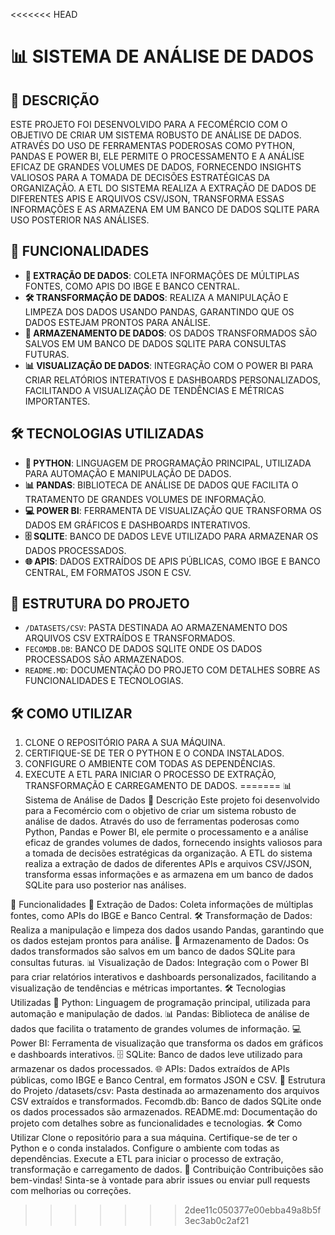 <<<<<<< HEAD
# 📊 SISTEMA DE ANÁLISE DE DADOS

## 📝 DESCRIÇÃO
ESTE PROJETO FOI DESENVOLVIDO PARA A FECOMÉRCIO COM O OBJETIVO DE CRIAR UM SISTEMA ROBUSTO DE ANÁLISE DE DADOS. ATRAVÉS DO USO DE FERRAMENTAS PODEROSAS COMO PYTHON, PANDAS E POWER BI, ELE PERMITE O PROCESSAMENTO E A ANÁLISE EFICAZ DE GRANDES VOLUMES DE DADOS, FORNECENDO INSIGHTS VALIOSOS PARA A TOMADA DE DECISÕES ESTRATÉGICAS DA ORGANIZAÇÃO. A ETL DO SISTEMA REALIZA A EXTRAÇÃO DE DADOS DE DIFERENTES APIS E ARQUIVOS CSV/JSON, TRANSFORMA ESSAS INFORMAÇÕES E AS ARMAZENA EM UM BANCO DE DADOS SQLITE PARA USO POSTERIOR NAS ANÁLISES.

## 🚀 FUNCIONALIDADES
- **📂 EXTRAÇÃO DE DADOS**: COLETA INFORMAÇÕES DE MÚLTIPLAS FONTES, COMO APIS DO IBGE E BANCO CENTRAL.
- **🛠️ TRANSFORMAÇÃO DE DADOS**: REALIZA A MANIPULAÇÃO E LIMPEZA DOS DADOS USANDO PANDAS, GARANTINDO QUE OS DADOS ESTEJAM PRONTOS PARA ANÁLISE.
- **💾 ARMAZENAMENTO DE DADOS**: OS DADOS TRANSFORMADOS SÃO SALVOS EM UM BANCO DE DADOS SQLITE PARA CONSULTAS FUTURAS.
- **📊 VISUALIZAÇÃO DE DADOS**: INTEGRAÇÃO COM O POWER BI PARA CRIAR RELATÓRIOS INTERATIVOS E DASHBOARDS PERSONALIZADOS, FACILITANDO A VISUALIZAÇÃO DE TENDÊNCIAS E MÉTRICAS IMPORTANTES.

## 🛠️ TECNOLOGIAS UTILIZADAS
- **🐍 PYTHON**: LINGUAGEM DE PROGRAMAÇÃO PRINCIPAL, UTILIZADA PARA AUTOMAÇÃO E MANIPULAÇÃO DE DADOS.
- **📊 PANDAS**: BIBLIOTECA DE ANÁLISE DE DADOS QUE FACILITA O TRATAMENTO DE GRANDES VOLUMES DE INFORMAÇÃO.
- **💻 POWER BI**: FERRAMENTA DE VISUALIZAÇÃO QUE TRANSFORMA OS DADOS EM GRÁFICOS E DASHBOARDS INTERATIVOS.
- **🗄️ SQLITE**: BANCO DE DADOS LEVE UTILIZADO PARA ARMAZENAR OS DADOS PROCESSADOS.
- **🌐 APIS**: DADOS EXTRAÍDOS DE APIS PÚBLICAS, COMO IBGE E BANCO CENTRAL, EM FORMATOS JSON E CSV.

## 📂 ESTRUTURA DO PROJETO
- `/DATASETS/CSV`: PASTA DESTINADA AO ARMAZENAMENTO DOS ARQUIVOS CSV EXTRAÍDOS E TRANSFORMADOS.
- `FECOMDB.DB`: BANCO DE DADOS SQLITE ONDE OS DADOS PROCESSADOS SÃO ARMAZENADOS.
- `README.MD`: DOCUMENTAÇÃO DO PROJETO COM DETALHES SOBRE AS FUNCIONALIDADES E TECNOLOGIAS.

## 🛠️ COMO UTILIZAR
1. CLONE O REPOSITÓRIO PARA A SUA MÁQUINA.
2. CERTIFIQUE-SE DE TER O PYTHON E O CONDA INSTALADOS.
3. CONFIGURE O AMBIENTE COM TODAS AS DEPENDÊNCIAS.
4. EXECUTE A ETL PARA INICIAR O PROCESSO DE EXTRAÇÃO, TRANSFORMAÇÃO E CARREGAMENTO DE DADOS.
=======
📊 Sistema de Análise de Dados
📝 Descrição
Este projeto foi desenvolvido para a Fecomércio com o objetivo de criar um sistema robusto de análise de dados. Através do uso de ferramentas poderosas como Python, Pandas e Power BI, ele permite o processamento e a análise eficaz de grandes volumes de dados, fornecendo insights valiosos para a tomada de decisões estratégicas da organização. A ETL do sistema realiza a extração de dados de diferentes APIs e arquivos CSV/JSON, transforma essas informações e as armazena em um banco de dados SQLite para uso posterior nas análises.

🚀 Funcionalidades
📂 Extração de Dados: Coleta informações de múltiplas fontes, como APIs do IBGE e Banco Central.
🛠️ Transformação de Dados: Realiza a manipulação e limpeza dos dados usando Pandas, garantindo que os dados estejam prontos para análise.
💾 Armazenamento de Dados: Os dados transformados são salvos em um banco de dados SQLite para consultas futuras.
📊 Visualização de Dados: Integração com o Power BI para criar relatórios interativos e dashboards personalizados, facilitando a visualização de tendências e métricas importantes.
🛠️ Tecnologias Utilizadas
🐍 Python: Linguagem de programação principal, utilizada para automação e manipulação de dados.
📊 Pandas: Biblioteca de análise de dados que facilita o tratamento de grandes volumes de informação.
💻 Power BI: Ferramenta de visualização que transforma os dados em gráficos e dashboards interativos.
🗄️ SQLite: Banco de dados leve utilizado para armazenar os dados processados.
🌐 APIs: Dados extraídos de APIs públicas, como IBGE e Banco Central, em formatos JSON e CSV.
📂 Estrutura do Projeto
/datasets/csv: Pasta destinada ao armazenamento dos arquivos CSV extraídos e transformados.
Fecomdb.db: Banco de dados SQLite onde os dados processados são armazenados.
README.md: Documentação do projeto com detalhes sobre as funcionalidades e tecnologias.
🛠️ Como Utilizar
Clone o repositório para a sua máquina.
Certifique-se de ter o Python e o conda instalados.
Configure o ambiente com todas as dependências.
Execute a ETL para iniciar o processo de extração, transformação e carregamento de dados.
🌟 Contribuição
Contribuições são bem-vindas! Sinta-se à vontade para abrir issues ou enviar pull requests com melhorias ou correções.

>>>>>>> 2dee11c050377e00ebba49a8b5f3ec3ab0c2af21
